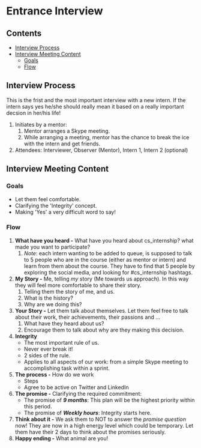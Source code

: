 # Entrance Interview <!-- omit in toc -->

## Contents <!-- omit in toc -->
- [Interview Process](#interview-process)
- [Interview Meeting Content](#interview-meeting-content)
  - [Goals](#goals)
  - [Flow](#flow)

## Interview Process
This is the frist and the most important interview with a new intern. If the intern says yes he/she should really mean it based on a really important decsion in her/his life!

1. Initiates by a mentor: 
   1. Mentor arranges a Skype meeting.
   2. While arranging a meeting, mentor has the chance to break the ice with the intern and get friends.
2. Attendees: Interviewer, Observer (Mentor), Intern 1, Intern 2 (optional)

## Interview Meeting Content
### Goals
- Let them feel comfortable.
- Clarifying the 'Integrity' concept.
- Making 'Yes' a very difficult word to say!

### Flow

1. **What have you heard -** What have you heard about cs_internship? what made you want to participate?
   1. *Note*: each intern wanting to be added to queue, is supposed to talk to 5 people who are in the course (either as mentor or intern) and learn from them about the course. They have to find that 5 people by exploring the social media, and looking for #cs_internship hashtags.
2. **My Story -** Me, telling *my* story (Me towards us approach). In this way they will feel more comfortable to share their story.
   1. Telling them the story of me, and us. 
   2. What is the history? 
   3. Why are we doing this?
3. **Your Story -** Let them talk about themselves. Let them feel free to talk about their work, their achievements, their passions and ...
   1. What have they heard about us?
   2. Encourage them to talk about why are they making this decision.
4. **Integrity**
   - The most important rule of us.
   - Never ever break it!
   - 2 sides of the rule.
   - Applies to all aspects of our work: from a simple Skype meeting to accomplishing task within a sprint.
5. **The process -** How do we work
   - Steps
   - Agree to be active on Twitter and LinkedIn
6. **The promise -** Clarifying the required commitment:
   - The promise of ***9 months***: This plan will be the highest priority within this period.
   - The promise of ***Weekly hours***: Integrity starts here.
7. **Think about it -** We ask them to NOT to answer the *promise question* now! They are now in a high energy level which could be temporary. Let them have their 2 days to think about the promises seriously.
8. **Happy ending -** What animal are you!